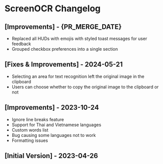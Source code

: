 # ScreenOCR Changelog

## [Improvements] - {PR_MERGE_DATE}

- Replaced all HUDs with emojis with styled toast messages for user feedback
- Grouped checkbox preferences into a single section

## [Fixes & Improvements] - 2024-05-21

- Selecting an area for text recognition left the original image in the clipboard
- Users can choose whether to copy the original image to the clipboard or not

## [Improvements] - 2023-10-24

- Ignore line breaks feature
- Support for Thai and Vietnamese languages
- Custom words list
- Bug causing some languages not to work
- Formatting issues

## [Initial Version] - 2023-04-26
